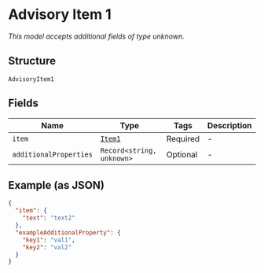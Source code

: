 
# Advisory Item 1

*This model accepts additional fields of type unknown.*

## Structure

`AdvisoryItem1`

## Fields

| Name | Type | Tags | Description |
|  --- | --- | --- | --- |
| `item` | [`Item1`](../../doc/models/item-1.md) | Required | - |
| `additionalProperties` | `Record<string, unknown>` | Optional | - |

## Example (as JSON)

```json
{
  "item": {
    "text": "text2"
  },
  "exampleAdditionalProperty": {
    "key1": "val1",
    "key2": "val2"
  }
}
```

